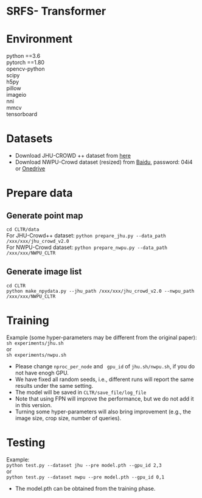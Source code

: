 # SRFS- Transformer

# Environment
python ==3.6  
pytorch ==1.80  
opencv-python  
scipy   
h5py   
pillow  
imageio   
nni   
mmcv  
tensorboard  

# Datasets
- Download JHU-CROWD ++ dataset from [here](http://www.crowd-counting.com/)  
- Download NWPU-Crowd dataset (resized) from [Baidu](https://pan.baidu.com/s/1aqiLFU6lo3F_HqeT6wbEjg), password: 04i4 or [Onedrive](https://1drv.ms/u/s!Ak_WZsh5Fl0lhF0V7sxTVv1Vs0Aq?e=drd48k)

# Prepare data
## Generate point map
```cd CLTR/data```  
For JHU-Crowd++ dataset: ```python prepare_jhu.py --data_path /xxx/xxx/jhu_crowd_v2.0```  
For NWPU-Crowd dataset: ```python prepare_nwpu.py --data_path /xxx/xxx/NWPU_CLTR```

## Generate image list
```cd CLTR```    
```python make_npydata.py --jhu_path /xxx/xxx/jhu_crowd_v2.0 --nwpu_path /xxx/xxx/NWPU_CLTR```

# Training 
Example (some hyper-parameters may be different from the original paper):   
```sh experiments/jhu.sh```   
or  
```sh experiments/nwpu.sh```   

* Please change ```nproc_per_node``` and ``` gpu_id``` of ```jhu.sh/nwpu.sh```, if you do not have enogh GPU. 
* We have fixed all random seeds, i.e., different runs will report the same results under the same setting.
* The model will be saved in ```CLTR/save_file/log_file```  
* Note that using FPN will improve the performance, but we do not add it in this version.  
* Turning some hyper-parameters will also bring improvement (e.g., the image size, crop size, number of queries).

# Testing
Example:  
```python test.py --dataset jhu --pre model.pth --gpu_id 2,3```   
or  
```python test.py --dataset nwpu --pre model.pth --gpu_id 0,1``` 

* The model.pth can be obtained from the training phase.
